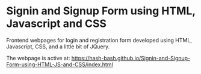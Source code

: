 # Signin and Signup Form using HTML, Javascript and CSS
Frontend webpages for login and registration form developed using HTML, Javascript, CSS, and a little bit of JQuery.

The webpage is active at: https://hash-bash.github.io/Signin-and-Signup-Form-using-HTML-JS-and-CSS/index.html
